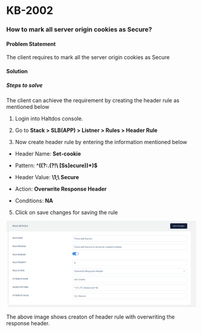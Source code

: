 # KB-2002

### **How to mark all server origin cookies as Secure**?

#### **Problem Statement**

The client requires to mark all the server origin cookies as Secure

#### **Solution**

##### **Steps to solve**

The client can achieve the requirement by creating the header rule as mentioned below

1. Login into Haltdos console.

2. Go to **Stack > SLB(APP) > Listner > Rules > Header Rule**

3. Now create header rule by entering the information mentioned below

 - Header Name: **Set-cookie**

 - Pattern: **^((?:.(?!\ [Ss]ecure))*)$**

 - Header Value: **\1;\ Secure**

 - Action: **Overwrite Response Header**

 - Conditions: **NA**

5. Click on save changes for saving the rule 

![header](/img/adc/kb/adc3.1.png)

The above image shows creaton of header rule with overwriting the response header.